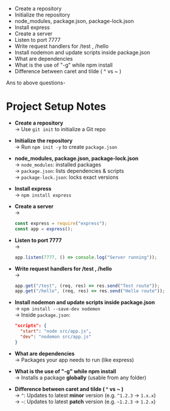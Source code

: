 - Create a repository
- Initialize the repository
- node_modules, package.json, package-lock.json
- Install express
- Create a server
- Listen to port 7777
- Write request handlers for /test , /hello
- Install nodemon and update scripts inside package.json
- What are dependencies
- What is the use of "-g" while npm install
- Difference between caret and tilde ( ^ vs ~ )

Ans to above questions-

# Project Setup Notes

- **Create a repository**  
  → Use `git init` to initialize a Git repo

- **Initialize the repository**  
  → Run `npm init -y` to create `package.json`

- **node_modules, package.json, package-lock.json**  
  → `node_modules`: installed packages  
  → `package.json`: lists dependencies & scripts  
  → `package-lock.json`: locks exact versions

- **Install express**  
  → `npm install express`

- **Create a server**  
  →

  ```js
  const express = require("express");
  const app = express();
  ```

- **Listen to port 7777**  
  →

  ```js
  app.listen(7777, () => console.log("Server running"));
  ```

- **Write request handlers for /test , /hello**  
  →

  ```js
  app.get("/test", (req, res) => res.send("Test route"));
  app.get("/hello", (req, res) => res.send("Hello route"));
  ```

- **Install nodemon and update scripts inside package.json**  
  → `npm install --save-dev nodemon`  
  → Inside `package.json`:

  ```json
  "scripts": {
    "start": "node src/app.js",
    "dev": "nodemon src/app.js"
  }
  ```

- **What are dependencies**  
  → Packages your app needs to run (like express)

- **What is the use of "-g" while npm install**  
  → Installs a package **globally** (usable from any folder)

- **Difference between caret and tilde ( ^ vs ~ )**  
  → `^`: Updates to latest **minor** version (e.g. `^1.2.3` → `1.x.x`)  
  → `~`: Updates to latest **patch** version (e.g. `~1.2.3` → `1.2.x`)
